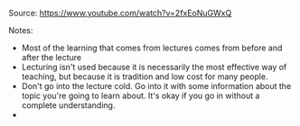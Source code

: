 
Source: https://www.youtube.com/watch?v=2fxEoNuGWxQ

Notes: 
- Most of the learning that comes from lectures comes from before and after the lecture 
- Lecturing isn't used because it is necessarily the most effective way of teaching, but because it is tradition and low cost for many people.
- Don't go into the lecture cold. Go into it with some information about the topic you're going to learn about. It's okay if you go in without a complete understanding.
- 